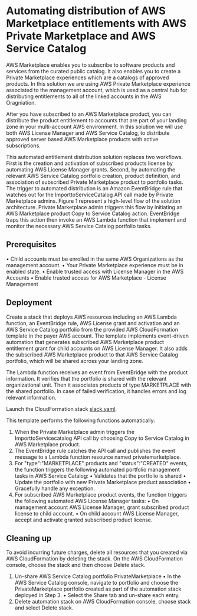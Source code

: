 # Automating distribution of AWS Marketplace entitlements with AWS Private Marketplace and AWS Service Catalog

AWS Marketplace enables you to subscribe to software products and services from the curated public catalog. It also enables you to create a Private Marketplace experiences which are a catalogs of approved products. In this solution we are using AWS Private Marketplace experience associated to the management account, which is used as a central hub for distributing entitlements to all of the linked accounts in the AWS Oragniation.

After you have subscribed to an AWS Marketplace product, you can distribute the product entitlement to accounts that are part of your landing zone in your multi-account AWS environment.  In this solution we will use both AWS License Manager and AWS Service Catalog, to distribute approved server based AWS Marketplace products with active subscriptions.

This automated entitlement distribution solution replaces two workflows. First is the creation and activation of subscribed products license by automating AWS License Manager grants. Second, by automating the relevant AWS Service Catalog portfolio creation, product definition, and association of subscribed Private Marketplace product to portfolio tasks. The trigger to automated distribution is an Amazon EventBridge rule that watches out for the ImporttoServiceCatalog API call made by Private Marketplace admins.
Figure 1 represent a high-level flow of the solution architecture. Private Marketplace admin triggers this flow by initiating an AWS Marketplace product Copy to Service Catalog action. EventBridge traps this action then invoke an AWS Lambda function that implement and monitor the necessary AWS Service Catalog portfolio tasks. 

## Prerequisites
•	Child accounts must be enrolled in the same AWS Organizations as the management account.
•	Your Private Marketplace experience must be in enabled state. 
•	Enable trusted access with License Manager in the AWS Accounts
•	Enable trusted access for AWS Marketplace - License Management

## Deployment

Create a stack that deploys AWS resources including an AWS Lambda function, an EventBridge rule, AWS License grant and activation and an AWS Service Catalog portfolio from the provided AWS CloudFormation template in the payer AWS account. The template implements event-driven automation that generates subscribed AWS Marketplace product entitlement grant for child accounts on AWS License Manager. It also adds the subscribed AWS Marketplace product to that AWS Service Catalog portfolio, which will be shared across your landing zone.  

The Lambda function receives an event from EventBridge with the product information. It verifies that the portfolio is shared with the relevant organizational unit. Then it associates products of type MARKETPLACE with the shared portfolio. In case of failed verification, it handles errors and log relevant information.

Launch the CloudFormation stack [slack.yaml](/slack.yaml).

This template performs the following functions automatically:
1.	When the Private Marketplace admin triggers the ImporttoServicecatalog API call by choosing Copy to Service Catalog in AWS Marketplace product.
2.	The EventBridge rule catches the API call and publishes the event message to a Lambda function resource named privatemarketplace.
3.	For "type":"MARKETPLACE" products and "status":"CREATED" events, the function triggers the following automated portfolio management tasks in AWS Service Catalog:
•	Validates that the portfolio is shared
•	Update the portfolio with new Private Marketplace product association
•	Gracefully handle any exception.
4.	For subscribed AWS Marketplace product events, the function triggers the following automated AWS License Manager tasks:
•	On management account AWS License Manager, grant subscribed product license to child account.
•	On child account AWS License Manager, accept and activate granted subscribed product license.


## Cleaning up
To avoid incurring future charges, delete all resources that you created via AWS CloudFormation by deleting the stack. On the AWS CloudFormation console, choose the stack and then choose Delete stack.
1.	Un-share AWS Service Catalog portfolio PrivateMarketplace
•	In the AWS Service Catalog console, navigate to portfolio and choose the PrivateMarketplace portfolio created as part of the automation stack deployed in Step 3.
•	Select the Share tab and un-share each entry. 
2.	Delete automation stack on AWS CloudFormation console, choose stack and select Delete stack.


